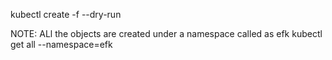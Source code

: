kubectl create -f <name-of-the-manifest> --dry-run

NOTE: ALl the objects are created under a namespace called as efk
kubectl get all --namespace=efk
